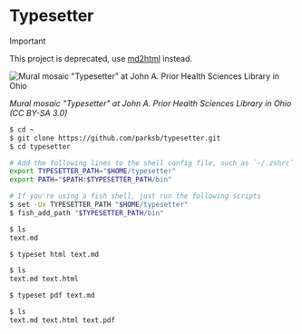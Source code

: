 # Typesetter

> [!IMPORTANT]
> This project is deprecated, use [md2html](https://github.com/parksb/md2html) instead.

![Mural mosaic "Typesetter" at John A. Prior Health Sciences Library in Ohio](https://user-images.githubusercontent.com/6410412/190851050-a01c1b0d-9900-4271-8cda-1594453bffa5.png)

_Mural mosaic "Typesetter" at John A. Prior Health Sciences Library in Ohio (CC BY-SA 3.0)_

```sh
$ cd ~
$ git clone https://github.com/parksb/typesetter.git
$ cd typesetter
```

```sh
# Add the following lines to the shell config file, such as `~/.zshrc` or `~/.bashrc`
export TYPESETTER_PATH="$HOME/typesetter"
export PATH="$PATH:$TYPESETTER_PATH/bin"

# If you're using a fish shell, just run the following scripts
$ set -Ux TYPESETTER_PATH "$HOME/typesetter"
$ fish_add_path "$TYPESETTER_PATH/bin"
```

```sh
$ ls
text.md

$ typeset html text.md

$ ls
text.md text.html

$ typeset pdf text.md

$ ls
text.md text.html text.pdf
```
